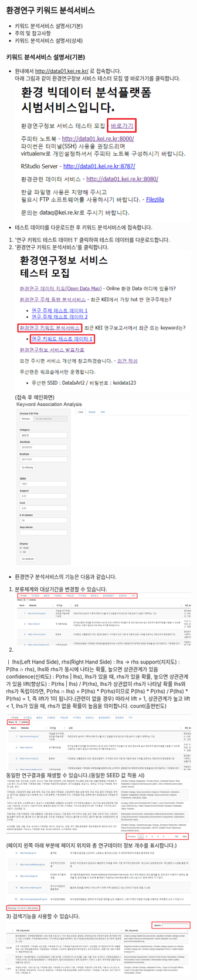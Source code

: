 ## 환경연구 키워드 분석서비스
- 키워드 분석서비스 설명서(기본)
- 주의 및 참고사항
- 키워드 분석서비스 설명서(상세)
### 키워드 분석서비스 설명서(기본)
- 원내에서 http://data01.kei.re.kr/ 로 접속합니다.  
아래 그림과 같이 환경연구정보 서비스 테스터 모집 옆 바로가기를 클릭합니다.
![환경연구정보 서비스 바로가기](./imgs/바로가기.png)  
- 테스트 데이터를 다운로드한 후 키워드 분석서비스에 접속합니다.
1) '연구 키워드 테스트 데이터 1' 클릭하여 테스트 데이터를 다운로드합니다.
2) '환경연구 키워드 분석서비스'를 클릭합니다.  
![환경연구키워드동향분석 바로가기](./imgs/환경연구키워드동향분석_바로가기.png)   
(접속 후 메인화면)  
![환경연구키워드분석_메인화면](./imgs/환경연구키워드분석_메인화면.png)   
- 환경연구 분석서비스의 기능은 다음과 같습니다.  
1) 분류체계와 대상기간을 변경할 수 있습니다.  
![환경연구 데이터 지도 분류](./imgs/환경연구데이터지도_분류.png)   
2)
ㅣ
lhs(Left Hand Side), rhs(Right Hand Side) : lhs → rhs
support(지지도) : P(lhs ∩ rhs), lhs와 rhs가 동시에 나타는 확률, 높으면 상관관계가 있음
confidence(신뢰도) : P(rhs | lhs), lhs가 있을 때, rhs가 있을 확률, 높으면 상관관계가 있음
lift(향상도) : P(rhs | lhs) / P(rhs), lhs가 상관없이 rhs가 나타날 확률
lhs와 rhs가 독립이라면, P(rhs ∩ lhs) = P(lhs) * P(rhs)이므로
P(lhs) * P(rhs)  / P(lhs) * P(rhs) = 1, 즉 lift가 1이 됩니다.(관련이 없을 경우)
따라서 lift > 1, 상관관계가 높고 lift < 1, lhs가 있을 때, rhs가 없을 확률이 높음을 의미합니다.
count(출현빈도)

![환경연구 데이터 지도 목록표시 개수](./imgs/환경연구데이터지도_표시개수.png)   
  동일한 연구결과를 재생할 수 있습니다.(동일한 SEED 값 적용 시) 
![환경연구 데이터 지도 페이지 이동](./imgs/환경연구데이터지도_페이지이동2.png)   
(페이지 왼쪽 아래 부분에 페이지 위치와 총 연구데이터 정보 개수를 표시합니다.)  
![환경연구 데이터 지도 목록개수](./imgs/환경연구데이터지도_목록개수2.png)   
3) 검색기능을 사용할 수 있습니다.
![환경연구 데이터 지도 검색](./imgs/환경연구데이터지도_검색2.png)   
